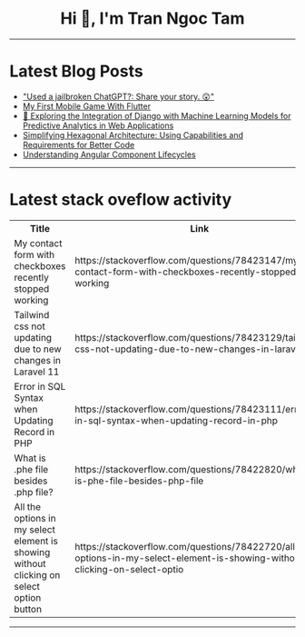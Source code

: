 <h1 align="center">Hi 👋, I'm Tran Ngoc Tam</h1>

---

# Latest Blog Posts 
<!-- BLOG-POST-LIST:START -->
- [&quot;Used a jailbroken ChatGPT?: Share your story. 😲&quot;](https://dev.to/itsjp/used-a-jailbroken-chatgpt-share-your-story--1697)
- [My First Mobile Game With Flutter](https://dev.to/terekhin/my-first-mobile-game-with-flutter-4k32)
- [🚀 Exploring the Integration of Django with Machine Learning Models for Predictive Analytics in Web Applications](https://dev.to/jackmutech/exploring-the-integration-of-django-with-machine-learning-models-for-predictive-analytics-in-web-applications-5cph)
- [Simplifying Hexagonal Architecture: Using Capabilities and Requirements for Better Code](https://dev.to/jaloplo/simplifying-hexagonal-architecture-using-capabilities-and-requirements-for-better-code-5aei)
- [Understanding Angular Component Lifecycles](https://dev.to/dipakahirav/understanding-angular-component-lifecycles-i)
<!-- BLOG-POST-LIST:END -->

---

# Latest stack oveflow activity
<table>
  <tr><th>Title</th><th>Link</th></tr>
  <!-- STACKOVERFLOW:START --><tr><td>My contact form with checkboxes recently stopped working</td><td>https://stackoverflow.com/questions/78423147/my-contact-form-with-checkboxes-recently-stopped-working</td></tr><tr><td>Tailwind css not updating due to new changes in Laravel 11</td><td>https://stackoverflow.com/questions/78423129/tailwind-css-not-updating-due-to-new-changes-in-laravel-11</td></tr><tr><td>Error in SQL Syntax when Updating Record in PHP</td><td>https://stackoverflow.com/questions/78423111/error-in-sql-syntax-when-updating-record-in-php</td></tr><tr><td>What is .phe file besides .php file?</td><td>https://stackoverflow.com/questions/78422820/what-is-phe-file-besides-php-file</td></tr><tr><td>All the options in my select element is showing without clicking on select option button</td><td>https://stackoverflow.com/questions/78422720/all-the-options-in-my-select-element-is-showing-without-clicking-on-select-optio</td></tr><!-- STACKOVERFLOW:END -->
</table>

---


